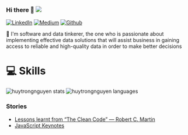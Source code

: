 ### Hi there 👋 ![](https://komarev.com/ghpvc/?username=huytrongnguyen&color=green)

[![LinkedIn](https://img.shields.io/badge/-LinkedIn-blue?style=for-the-badge&logo=linkedin&logoColor=white)](https://www.linkedin.com/in/lionel-nguyen-06a687109/)
[![Medium](https://img.shields.io/badge/-Medium-black?style=for-the-badge&logo=medium&logoColor=white)](https://medium.com/@huynguyen8505)
[![Github](https://img.shields.io/badge/-Github-grey?style=for-the-badge&logo=github&logoColor=white)](https://github.com/huytrongnguyen)

🔭 I'm software and data tinkerer, the one who is passionate about implementing effective data solutions that will assist business in gaining access to reliable and high-quality data in order to make better decisions

# 💻 Skills

![huytrongnguyen stats](https://github-readme-stats.vercel.app/api?username=huytrongnguyen&show_icons=true)
![huytrongnguyen languages](https://github-readme-stats.vercel.app/api/top-langs/?username=huytrongnguyen&show_icons=true&count_private=true&layout=compact)

### Stories

* [Lessons learnt from “The Clean Code” — Robert C. Martin](https://medium.com/@huytrongnguyen1985/lessons-learnt-from-the-clean-code-robert-c-martin-cecbe2b09139)
* [JavaScript Keynotes](https://medium.com/@huytrongnguyen1985/javascript-keynotes-25c94e292bc0)

<!--
**huytrongnguyen/huytrongnguyen** is a ✨ _special_ ✨ repository because its `README.md` (this file) appears on your GitHub profile.

Here are some ideas to get you started:

- 🔭 I’m currently working on ...
- 🌱 I’m currently learning ...
- 👯 I’m looking to collaborate on ...
- 🤔 I’m looking for help with ...
- 💬 Ask me about ...
- 📫 How to reach me: ...
- 😄 Pronouns: ...
- ⚡ Fun fact: ...
-->
